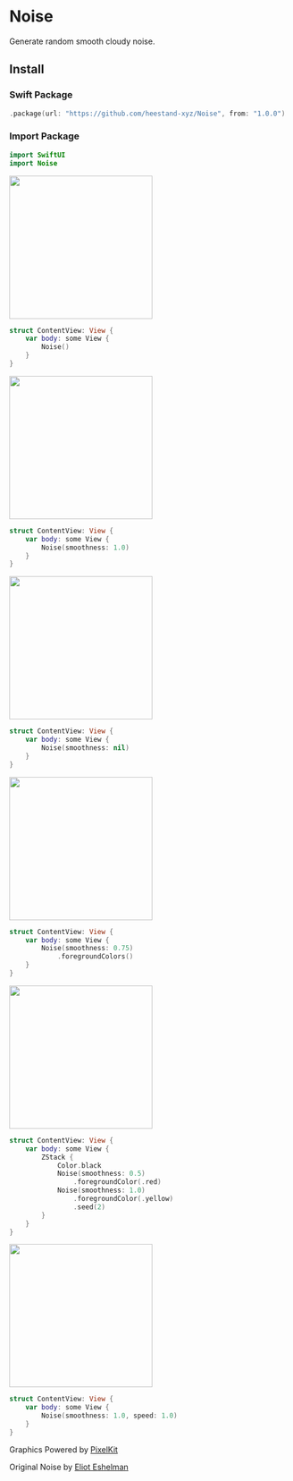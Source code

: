 # Noise

Generate random smooth cloudy noise.

## Install

### Swift Package

```swift
.package(url: "https://github.com/heestand-xyz/Noise", from: "1.0.0")
```

### Import Package

```swift
import SwiftUI
import Noise
```

<img src="https://github.com/heestand-xyz/Noise/blob/main/Assets/noise.png?raw=true" width="256"/>

```swift
struct ContentView: View {
    var body: some View {
        Noise()
    }
}
```

<img src="https://github.com/heestand-xyz/Noise/blob/main/Assets/noise-smooth.png?raw=true" width="256"/>

```swift
struct ContentView: View {
    var body: some View {
        Noise(smoothness: 1.0)
    }
}
```

<img src="https://github.com/heestand-xyz/Noise/blob/main/Assets/noise-random.png?raw=true" width="256"/>

```swift
struct ContentView: View {
    var body: some View {
        Noise(smoothness: nil)
    }
}
```

<img src="https://github.com/heestand-xyz/Noise/blob/main/Assets/noise-colors.png?raw=true" width="256"/>

```swift
struct ContentView: View {
    var body: some View {
        Noise(smoothness: 0.75)
            .foregroundColors()
    }
}
```

<img src="https://github.com/heestand-xyz/Noise/blob/main/Assets/noise-color-layers.png?raw=true" width="256"/>

```swift
struct ContentView: View {
    var body: some View {
        ZStack {
            Color.black
            Noise(smoothness: 0.5)
                .foregroundColor(.red)
            Noise(smoothness: 1.0)
                .foregroundColor(.yellow)
                .seed(2)
        }
    }
}
```

<img src="https://github.com/heestand-xyz/Noise/blob/main/Assets/noise-smooth.gif?raw=true" width="256"/>

```swift
struct ContentView: View {
    var body: some View {
        Noise(smoothness: 1.0, speed: 1.0)
    }
}
```

Graphics Powered by [PixelKit](https://github.com/heestand-xyz/PixelKit)

Original Noise by [Eliot Eshelman](https://github.com/eshelman)
